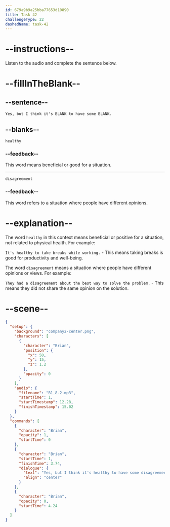 ```yaml
---
id: 679a9b9a25bba77653d10890
title: Task 42
challengeType: 22
dashedName: task-42
---
```


<!-- (Audio) Brian: Yes, but I think it's healthy to have some disagreement. -->

# --instructions--

Listen to the audio and complete the sentence below.

# --fillInTheBlank--

## --sentence--

`Yes, but I think it's BLANK to have some BLANK.`

## --blanks--

`healthy`

### --feedback--

This word means beneficial or good for a situation.

---

`disagreement`

### --feedback--

This word refers to a situation where people have different opinions.

# --explanation--

The word `healthy` in this context means beneficial or positive for a situation, not related to physical health. For example:

`It's healthy to take breaks while working.` - This means taking breaks is good for productivity and well-being.

The word `disagreement` means a situation where people have different opinions or views. For example:

`They had a disagreement about the best way to solve the problem.` - This means they did not share the same opinion on the solution.

# --scene--

```json
{
  "setup": {
    "background": "company2-center.png",
    "characters": [
      {
        "character": "Brian",
        "position": {
          "x": 50,
          "y": 15,
          "z": 1.2
        },
        "opacity": 0
      }
    ],
    "audio": {
      "filename": "B1_8-2.mp3",
      "startTime": 1,
      "startTimestamp": 12.28,
      "finishTimestamp": 15.02
    }
  },
  "commands": [
    {
      "character": "Brian",
      "opacity": 1,
      "startTime": 0
    },
    {
      "character": "Brian",
      "startTime": 1,
      "finishTime": 3.74,
      "dialogue": {
        "text": "Yes, but I think it's healthy to have some disagreement.",
        "align": "center"
      }
    },
    {
      "character": "Brian",
      "opacity": 0,
      "startTime": 4.24
    }
  ]
}
```
